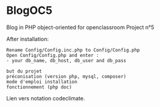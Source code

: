 # BlogOC5
Blog in PHP object-oriented for openclassroom Project n°5

After installation:

    Rename Config/Config.inc.php to Config/Config.php
    Open Config/Config.php and enter :
    - your db_name, db_host, db_user and db_pass 

    but du projet
    préconisation (version php, mysql, composer)
    mode d'emploi installation
    fonctionnement (php doc)

Lien vers notation codeclimate.